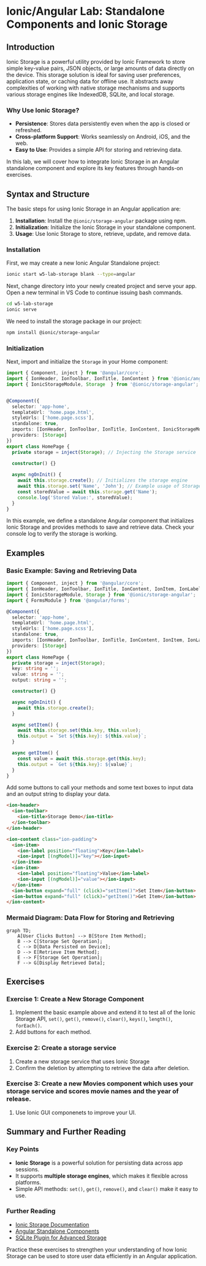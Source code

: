 # Ionic/Angular Lab: Standalone Components and Ionic Storage

## Introduction
Ionic Storage is a powerful utility provided by Ionic Framework to store simple key-value pairs, JSON objects, or large amounts of data directly on the device. This storage solution is ideal for saving user preferences, application state, or caching data for offline use. It abstracts away complexities of working with native storage mechanisms and supports various storage engines like IndexedDB, SQLite, and local storage.

### Why Use Ionic Storage?
- **Persistence**: Stores data persistently even when the app is closed or refreshed.
- **Cross-platform Support**: Works seamlessly on Android, iOS, and the web.
- **Easy to Use**: Provides a simple API for storing and retrieving data.

In this lab, we will cover how to integrate Ionic Storage in an Angular standalone component and explore its key features through hands-on exercises.

## Syntax and Structure
The basic steps for using Ionic Storage in an Angular application are:
1. **Installation**: Install the `@ionic/storage-angular` package using npm.
2. **Initialization**: Initialize the Ionic Storage in your standalone component.
3. **Usage**: Use Ionic Storage to store, retrieve, update, and remove data.

### Installation
First, we may create a new Ionic Angular Standalone project:

```bash
ionic start w5-lab-storage blank --type=angular 
```
Next, change directory into your newly created project and serve your app. Open a new terminal in VS Code to continue issuing bash commands.

```bash
cd w5-lab-storage
ionic serve
```
We need to install the storage package in our project:

```bash
npm install @ionic/storage-angular
```
### Initialization
Next, import and initialize the `Storage` in your Home component:

```typescript
import { Component, inject } from '@angular/core';
import { IonHeader, IonToolbar, IonTitle, IonContent } from '@ionic/angular/standalone';
import { IonicStorageModule, Storage  } from '@ionic/storage-angular';


@Component({
  selector: 'app-home',
  templateUrl: 'home.page.html',
  styleUrls: ['home.page.scss'],
  standalone: true,
  imports: [IonHeader, IonToolbar, IonTitle, IonContent, IonicStorageModule],
  providers: [Storage]
})
export class HomePage {
  private storage = inject(Storage); // Injecting the Storage service
  
  constructor() {}

  async ngOnInit() {
    await this.storage.create(); // Initializes the storage engine
    await this.storage.set('Name', 'John'); // Example usage of Storage
    const storedValue = await this.storage.get('Name');
    console.log('Stored Value:', storedValue);
  }
}
```

In this example, we define a standalone Angular component that initializes Ionic Storage and provides methods to save and retrieve data. Check your console log to verify the storage is working. 

## Examples

### Basic Example: Saving and Retrieving Data

```typescript
import { Component, inject } from '@angular/core';
import { IonHeader, IonToolbar, IonTitle, IonContent, IonItem, IonLabel, IonInput, IonButton, IonTextarea } from '@ionic/angular/standalone';
import { IonicStorageModule, Storage } from '@ionic/storage-angular';
import { FormsModule } from '@angular/forms';

@Component({
  selector: 'app-home',
  templateUrl: 'home.page.html',
  styleUrls: ['home.page.scss'],
  standalone: true,
  imports: [IonHeader, IonToolbar, IonTitle, IonContent, IonItem, IonLabel, IonInput, IonButton, IonTextarea, IonicStorageModule, FormsModule],
  providers: [Storage]
})
export class HomePage {
  private storage = inject(Storage);
  key: string = '';
  value: string = '';
  output: string = '';

  constructor() {}

  async ngOnInit() {
    await this.storage.create();
  }

  async setItem() {
    await this.storage.set(this.key, this.value);
    this.output = `Set ${this.key}: ${this.value}`;
  }

  async getItem() {
    const value = await this.storage.get(this.key);
    this.output = `Get ${this.key}: ${value}`;
  }
}
```
Add some buttons to call your methods and some text boxes to input data and an output string to display your data. 
```html
<ion-header>
  <ion-toolbar>
    <ion-title>Storage Demo</ion-title>
  </ion-toolbar>
</ion-header>

<ion-content class="ion-padding">
  <ion-item>
    <ion-label position="floating">Key</ion-label>
    <ion-input [(ngModel)]="key"></ion-input>
  </ion-item>
  <ion-item>
    <ion-label position="floating">Value</ion-label>
    <ion-input [(ngModel)]="value"></ion-input>
  </ion-item>
  <ion-button expand="full" (click)="setItem()">Set Item</ion-button>
  <ion-button expand="full" (click)="getItem()">Get Item</ion-button>
</ion-content>
```

### Mermaid Diagram: Data Flow for Storing and Retrieving
```mermaid
graph TD;
    A[User Clicks Button] --> B[Store Item Method];
    B --> C[Storage Set Operation];
    C --> D[Data Persisted on Device];
    D --> E[Retrieve Item Method];
    E --> F[Storage Get Operation];
    F --> G[Display Retrieved Data];
```

## Exercises

### Exercise 1: Create a New Storage Component
1. Implement the basic example above and extend it to test all of the Ionic Storage API, `set()`, `get()`, `remove()`, `clear()`, `keys()`, `length()`, `forEach()`.
2. Add buttons for each method.

### Exercise 2: Create a storage service
1. Create a new storage service that uses Ionic Storage
2. Confirm the deletion by attempting to retrieve the data after deletion.

### Exercise 3: Create a new Movies component which uses your storage service and scores movie names and the year of release.
1. Use Ionic GUI componenets to improve your UI.

## Summary and Further Reading

### Key Points
- **Ionic Storage** is a powerful solution for persisting data across app sessions.
- It supports **multiple storage engines**, which makes it flexible across platforms.
- Simple API methods: `set()`, `get()`, `remove()`, and `clear()` make it easy to use.

### Further Reading
- [Ionic Storage Documentation](https://ionicframework.com/docs/building/storage)
- [Angular Standalone Components](https://angular.io/guide/standalone-components)
- [SQLite Plugin for Advanced Storage](https://ionicframework.com/docs/native/sqlite)

Practice these exercises to strengthen your understanding of how Ionic Storage can be used to store user data efficiently in an Angular application.
